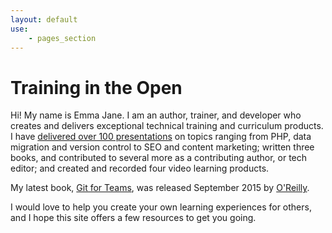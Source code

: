 ```yaml
---
layout: default
use:
    - pages_section
---
```


<h1>Training in the Open</h1>

Hi! My name is Emma Jane. I am an author, trainer, and developer who creates and delivers exceptional technical training and curriculum products. I have [delivered over 100 presentations](http://emmajane.net/events) on topics ranging from PHP, data migration and version control to SEO and content marketing; written three books, and contributed to several more as a contributing author, or tech editor; and created and recorded four video learning products.

My latest book, [Git for Teams](http://gitforteams.com/), was released September 2015 by [O'Reilly](http://www.jdoqocy.com/click-4470479-11290546?sid=&url=http%3A%2F%2Fshop.oreilly.com%2Fproduct%2F0636920034520.do%3Fcmp%3Daf-prog-books-videos-product_cj_auwidget670_0636920034520_%25zp).

I would love to help you create your own learning experiences for others, and I hope this site offers a few resources to get you going.
